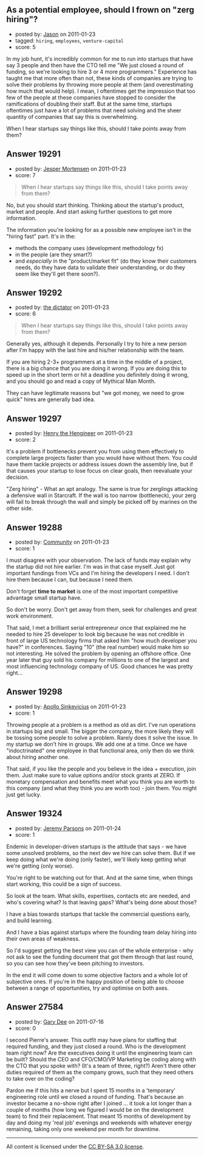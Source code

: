 ## As a potential employee, should I frown on "zerg hiring"?

- posted by: [Jason](https://stackexchange.com/users/-1/3490-jason) on 2011-01-23
- tagged: `hiring`, `employees`, `venture-capital`
- score: 5

In my job hunt, it's incredibly common for me to run into startups that have say 3 people and then have the CTO tell me "We just closed a round of funding, so we're looking to hire 3 or 4 more programmers."  Experience has taught me that more often than not, these kinds of companies are trying to solve their problems by throwing more people at them (and overestimating how much that would help).  I mean, I oftentimes get the impression that too few of the people at these companies have stopped to consider the ramifications of doubling their staff.  But at the same time, startups oftentimes just have a lot of problems that need solving and the sheer quantity of companies that say this is overwhelming.

When I hear startups say things like this, should I take points away from them?


## Answer 19291

- posted by: [Jesper Mortensen](https://stackexchange.com/users/-1/1261-jesper-mortensen) on 2011-01-23
- score: 7

> When I hear startups say things like this, should I take points away from them?

No, but you should start thinking. Thinking about the startup's product, market and people. And start asking further questions to get more information.

The information you're looking for as a possible new employee isn't in the "hiring fast" part. It's in the:

 - methods the company uses (development methodology fx)
 - in the people (are they smart?)
 - and *especially* in the "product/market fit" (do they know their customers needs, do they have data to validate their understanding, or do they seem like they'll get there soon?).


## Answer 19292

- posted by: [the dictator](https://stackexchange.com/users/-1/473-the-dictator) on 2011-01-23
- score: 6

> When I hear startups say things like
> this, should I take points away from
> them?


Generally yes, although it depends. Personally I try to hire a new person after I'm happy with the last hire and his/her relationship with the team.

If you are hiring 2-3+ programmers at a time in the middle of a project, there is a big chance that you are doing it wrong. If you are doing this to speed up in the short term or hit a deadline you definitely doing it wrong, and you should go and read a copy of Mythical Man Month.

They can have legitimate reasons but "we got money, we need to grow quick" hires are generally bad idea.


## Answer 19297

- posted by: [Henry the Hengineer](https://stackexchange.com/users/-1/1692-henry-the-hengineer) on 2011-01-23
- score: 2

It's a problem if bottlenecks prevent you from using them effectively to complete large projects faster than you would have without them. You could have them tackle projects or address issues down the assembly line, but if that causes your startup to lose focus on clear goals, then reevaluate your decision.

"Zerg hiring" - What an apt analogy. The same is true for zerglings attacking a defensive wall in Starcraft. If the wall is too narrow (bottleneck), your zerg will fail to break through the wall and simply be picked off by marines on the other side.


## Answer 19288

- posted by: [Community](https://stackexchange.com/users/-1/-1-community) on 2011-01-23
- score: 1

I must disagree with your observation. The lack of funds may explain why the startup did not hire earlier. I'm was in that case myself. Just got important fundings from VCs and I'm hiring the developers I need. I don't hire them because I can, but because I need them.

Don't forget **time to market** is one of the most important competitive advantage small startup have.

So don't be worry. Don't get away from them, seek for challenges and great work environment.

That said, I met a brilliant serial entrepreneur once that explained me he needed to hire 25 developer to look big because he was not credible in front of large US technology firms that asked him "how much developer you have?" in conferences. Saying "10" (the real number) would make him so not interesting. He solved the problem by opening an offshore office. One year later that guy sold his company for millions to one of the largest and most influencing technology company of US. Good chances he was pretty right...


## Answer 19298

- posted by: [Apollo Sinkevicius](https://stackexchange.com/users/-1/2119-apollo-sinkevicius) on 2011-01-23
- score: 1

Throwing people at a problem is a method as old as dirt. I've run operations in startups big and small. The bigger the company, the more likely they will be tossing some people to solve a problem. Rarely does it solve the issue. In my startup we don't hire in groups. We add one at a time. Once we have "indoctrinated" one employee in that functional area, only then do we think about hiring another one.

That said, if you like the people and you believe in the idea + execution, join them. Just make sure to value options and/or stock grants at ZERO. If monetary compensation and benefits meet what you think you are worth to this company (and what they think you are worth too) - join them. You might just get lucky.


## Answer 19324

- posted by: [Jeremy Parsons](https://stackexchange.com/users/-1/4291-jeremy-parsons) on 2011-01-24
- score: 1

Endemic in developer-driven startups is the attitude that says - we have some unsolved problems, so the next dev we hire can solve them. But if we keep doing what we're doing (only faster), we'll likely keep getting what we're getting (only worse).

You're right to be watching out for that. And at the same time, when things start working, this could be a sign of success.

So look at the team. What skills, expertises, contacts etc are needed, and who's covering what? Is that leaving gaps? What's being done about those?

I have a bias towards startups that tackle the commercial questions early, and build learning. 

And I have a bias against startups where the founding team delay hiring into their own areas of weakness.

So I'd suggest getting the best view you can of the whole enterprise - why not ask to see the funding document that got them through that last round, so you can see how they've been pitching to investors.

In the end it will come down to some objective factors and a whole lot of subjective ones. If you're in the happy position of being able to choose between a range of opportunities, try and optimise on both axes.


## Answer 27584

- posted by: [Gary Dee](https://stackexchange.com/users/-1/12022-gary-dee) on 2011-07-16
- score: 0

I second Pierre's answer.  This outfit may have plans for staffing that required funding, and they just closed a round.  Who is the development team right now?  Are the executives doing it until the engineering team can be built?  Should the CEO and CFO/CMO/VP Marketing be coding along with the CTO that you spoke with?  (It's a team of three, right?)  Aren't there other duties required of them as the company grows, such that they need others to take over on the coding?

Pardon me if this hits a nerve but I spent 15 months in a 'temporary' engineering role until we closed a round of funding.  That's because an investor became a no-show right after I joined ... it took a lot longer than a couple of months (how long we figured I would be on the development team) to find their replacement. That meant 15 months of development by day and doing my 'real job' evenings and weekends with whatever energy remaining, taking only one weekend per month for downtime.



---

All content is licensed under the [CC BY-SA 3.0 license](https://creativecommons.org/licenses/by-sa/3.0/).
